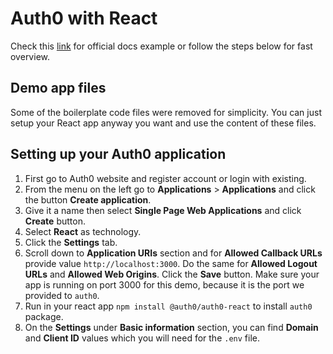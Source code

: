 # Auth0 with React

Check this [link](https://auth0.com/docs/quickstart/spa/react) for official docs example or follow the steps below for fast overview.

## Demo app files

Some of the boilerplate code files were removed for simplicity. You can just setup your React app anyway you want and use the content of these files.

## Setting up your Auth0 application

1. First go to Auth0 website and register account or login with existing.
2. From the menu on the left go to **Applications** > **Applications** and click the button **Create application**.
3. Give it a name then select **Single Page Web Applications** and click **Create** button.
4. Select **React** as technology.
5. Click the **Settings** tab.
6. Scroll down to **Application URIs** section and for **Allowed Callback URLs** provide value `http://localhost:3000`. Do the same for **Allowed Logout URLs** and **Allowed Web Origins**. Click the **Save** button. Make sure your app is running on port 3000 for this demo, because it is the port we provided to `auth0`.
7. Run in your react app `npm install @auth0/auth0-react` to install `auth0` package.
8. On the **Settings** under **Basic information** section, you can find **Domain** and **Client ID** values which you will need for the `.env` file.
